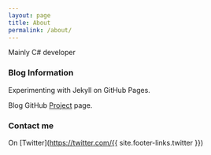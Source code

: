 ```yaml
---
layout: page
title: About
permalink: /about/
---
```


Mainly C# developer

### Blog Information

Experimenting with Jekyll on GitHub Pages.

Blog GitHub [Project](https://github.com/idiotandrobot/blog) page.

### Contact me

On [Twitter](https://twitter.com/{{ site.footer-links.twitter }})

